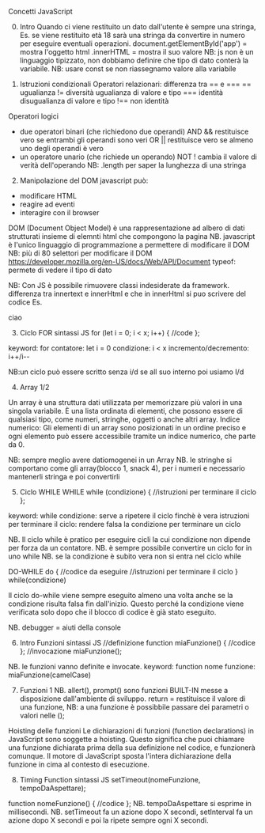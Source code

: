 Concetti JavaScript

0) Intro
Quando ci viene restituito un dato dall'utente è sempre una stringa, Es. se viene restituito età 18 sarà una stringa da convertire in numero per eseguire eventuali operazioni.
document.getElementById('app') = mostra l'oggetto html
.innerHTML = mostra il suo valore
NB: js non è un linguaggio tipizzato, non dobbiamo definire che tipo di dato conterà la variabile.
NB: usare const se non riassegnamo valore alla variabile

1) Istruzioni condizionali
Operatori relazionari: differenza tra == e ===
== ugualianza
!= diversità
ugualianza di valore e tipo
=== identità
disugualianza di valore e tipo
!== non identità

Operatori logici
- due operatori binari (che richiedono due operandi)
AND &&
restituisce vero se entrambi gli operandi sono veri
OR ||
restituisce vero se almeno uno degli operandi è vero
- un operatore unario (che richiede un operando)
NOT !
cambia il valore di verità dell'operando
NB: .length per saper la lunghezza di una stringa

2) Manipolazione del DOM
javascript può:
- modificare HTML
- reagire ad eventi
- interagire con il browser

DOM (Document Object Model) è una rappresentazione ad albero di dati strutturati insieme di elemnti html che compongono la pagina
NB. javascript è l'unico linguaggio di programmazione a permettere di modificare il DOM
NB: più di 80 selettori per modificare il DOM  https://developer.mozilla.org/en-US/docs/Web/API/Document
typeof: permete di vedere il tipo di dato

NB: Con JS è possibile rimuovere classi indesiderate da framework.
differenza tra innertext e innerHtml e che in innerHtml si puo scrivere del codice Es. <p>ciao</p>

3) Ciclo FOR
sintassi JS
for (let i = 0; i < x; i++) {
    //code
};

keyword: for
contatore: let i = 0
condizione: i < x
incremento/decremento: i++/i--

NB:un ciclo può essere scritto senza i/d se all suo interno poi usiamo I/d

4) Array 1/2

Un array è una struttura dati utilizzata per memorizzare più valori in una singola variabile. È una lista ordinata di elementi, che possono essere di qualsiasi tipo, come numeri, stringhe, oggetti o anche altri array.
Indice numerico: Gli elementi di un array sono posizionati in un ordine preciso e ogni elemento può essere accessibile tramite un indice numerico, che parte da 0.

NB: sempre meglio avere datiomogenei in un Array
NB. le stringhe si comportano come gli array(blocco 1, snack 4), per i numeri e necessario mantenerli stringa e poi convertirli

5) Ciclo WHILE 
WHILE
while (condizione) {
    //istruzioni per terminare il ciclo
};

keyword: while
condizione: serve a ripetere il ciclo finchè è vera
istruzioni per terminare il ciclo: rendere falsa la condizione per terminare un ciclo

NB. Il ciclo while è pratico per eseguire cicli la cui condizione non dipende per forza da un contatore.
NB. è sempre possibile convertire un ciclo for in uno while
NB. se la condizione è subito vera non si entra nel ciclo while

DO-WHILE
do {
    //codice da eseguire
    //istruzioni per terminare il ciclo
} while(condizione)

 Il ciclo do-while viene sempre eseguito almeno una volta anche se la condizione risulta falsa fin dall'inizio.
 Questo perché la condizione viene verificata solo dopo che il blocco di codice è già stato eseguito.

 NB. debugger = aiuti della console

 6) Intro Funzioni
 sintassi JS
 //definizione
 function miaFunzione() {
    //codice
 };
 //invocazione
 miaFunzione();

 NB. le funzioni vanno definite e invocate.
 keyword: function
 nome funzione: miaFunzione(camelCase)

7) Funzioni 1
NB. allert(), prompt() sono funzioni BUILT-IN messe a disposizione dall'ambiente di sviluppo.
 return = restituisce il valore di una funzione,
 NB: a una funzione è possibbile passare dei parametri o valori nelle ();

 Hoisting delle funzioni
 Le dichiarazioni di funzioni (function declarations) in JavaScript sono soggette a hoisting. Questo significa che puoi chiamare una funzione dichiarata prima della sua definizione nel codice, e funzionerà comunque. Il motore di JavaScript sposta l'intera dichiarazione della funzione in cima al contesto di esecuzione.

8) Timing Function
sintassi JS
setTimeout(nomeFunzione, tempoDaAspettare);

function nomeFunzione() {
    //codice
 };
NB. tempoDaAspettare si esprime in millisecondi.
NB. setTimeout fa un azione dopo X secondi, setInterval fa un azione dopo X secondi e poi la ripete sempre ogni X secondi.